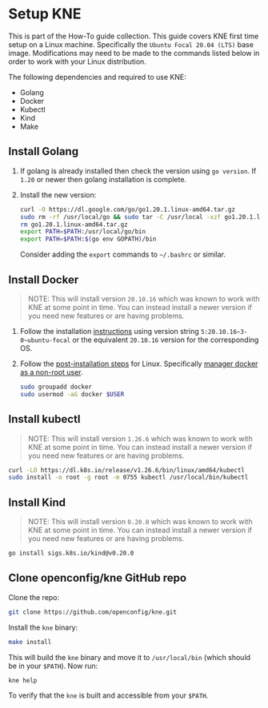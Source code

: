 # Setup KNE

This is part of the How-To guide collection. This guide covers KNE first time
setup on a Linux machine. Specifically the `Ubuntu Focal 20.04 (LTS)` base
image. Modifications may need to be made to the commands listed below in order
to work with your Linux distribution.

The following dependencies and required to use KNE:

* Golang
* Docker
* Kubectl
* Kind
* Make

## Install Golang

1. If golang is already installed then check the version using `go version`. If
   `1.20` or newer then golang installation is complete.

1. Install the new version:

   ```bash
   curl -O https://dl.google.com/go/go1.20.1.linux-amd64.tar.gz
   sudo rm -rf /usr/local/go && sudo tar -C /usr/local -xzf go1.20.1.linux-amd64.tar.gz
   rm go1.20.1.linux-amd64.tar.gz
   export PATH=$PATH:/usr/local/go/bin
   export PATH=$PATH:$(go env GOPATH)/bin
   ```

   Consider adding the `export` commands to `~/.bashrc` or similar.

## Install Docker

> NOTE: This will install version `20.10.16` which was known to work with KNE at
> some point in time. You can instead install a newer version if you need new
> features or are having problems.

1. Follow the installation
   [instructions](https://docs.docker.com/engine/install/ubuntu/#install-using-the-repository)
   using version string `5:20.10.16~3-0~ubuntu-focal` or the equivalent
   `20.10.16` version for the corresponding OS.

2. Follow the [post-installation
   steps](https://docs.docker.com/engine/install/linux-postinstall/#manage-docker-as-a-non-root-user)
   for Linux. Specifically [manager docker as a non-root
   user](https://docs.docker.com/engine/install/linux-postinstall/#manage-docker-as-a-non-root-user).

   ```bash
   sudo groupadd docker
   sudo usermod -aG docker $USER
   ```

## Install kubectl

> NOTE: This will install version `1.26.6` which was known to work with KNE at
> some point in time. You can instead install a newer version if you need new
> features or are having problems.

```bash
curl -LO https://dl.k8s.io/release/v1.26.6/bin/linux/amd64/kubectl
sudo install -o root -g root -m 0755 kubectl /usr/local/bin/kubectl
```

## Install Kind

> NOTE: This will install version `0.20.0` which was known to work with KNE at
> some point in time. You can instead install a newer version if you need new
> features or are having problems.

```bash
go install sigs.k8s.io/kind@v0.20.0
```

## Clone openconfig/kne GitHub repo

Clone the repo:

```bash
git clone https://github.com/openconfig/kne.git
```

Install the `kne` binary:

```bash
make install
```

This will build the `kne` binary and move it to `/usr/local/bin` (which should
be in your `$PATH`). Now run:

```bash
kne help
```

To verify that the `kne` is built and accessible from your `$PATH`.
